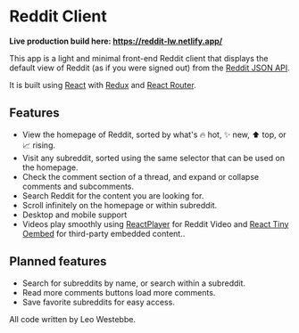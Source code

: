 # Reddit Client

**Live production build here: https://reddit-lw.netlify.app/**

This app is a light and minimal front-end Reddit client that displays the default view of Reddit (as if you were signed out) from the [Reddit JSON API](https://github.com/reddit-archive/reddit/wiki/JSON).

It is built using [React](https://reactjs.org/) with [Redux](https://redux.js.org/) and [React Router](https://reactrouter.com/en/main).

## Features

- View the homepage of Reddit, sorted by what's 🔥 hot, ✨ new, ⬆️ top, or 📈 rising.
- Visit any subreddit, sorted using the same selector that can be used on the homepage.
- Check the comment section of a thread, and expand or collapse comments and subcomments.
- Search Reddit for the content you are looking for.
- Scroll infinitely on the homepage or within subreddit.
- Desktop and mobile support
- Videos play smoothly using [ReactPlayer](https://github.com/cookpete/react-player) for Reddit Video and [React Tiny Oembed](https://github.com/muzam1l/react-tiny-oembed) for third-party embedded content..

## Planned features

- Search for subreddits by name, or search within a subreddit.
- Read more comments buttons load more comments.
- Save favorite subreddits for easy access.

All code written by Leo Westebbe.
